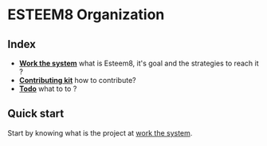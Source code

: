 # ESTEEM8 Organization

## Index

* **[Work the system](https://github.com/esteem8app/esteem8app.github.io/tree/master/docs/work-the-system)** what is Esteem8, it's goal and the strategies to reach it ?
* **[Contributing kit](https://github.com/esteem8app/esteem8app.github.io/tree/master/docs/contributing-kit)** how to contribute?
* **[Todo](https://github.com/esteem8app/esteem8app.github.io/tree/master/docs/todo)** what to to ?

## Quick start

Start by knowing what is the project at [work the system](https://github.com/esteem8app/esteem8app.github.io/tree/master/docs/work-the-system).
